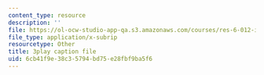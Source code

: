 ```yaml
---
content_type: resource
description: ''
file: https://ol-ocw-studio-app-qa.s3.amazonaws.com/courses/res-6-012-introduction-to-probability-spring-2018/6cb41f9e38c35794bd75e28fbf9ba5f6_ozbtgvLKAqE.vtt
file_type: application/x-subrip
resourcetype: Other
title: 3play caption file
uid: 6cb41f9e-38c3-5794-bd75-e28fbf9ba5f6
---
```

